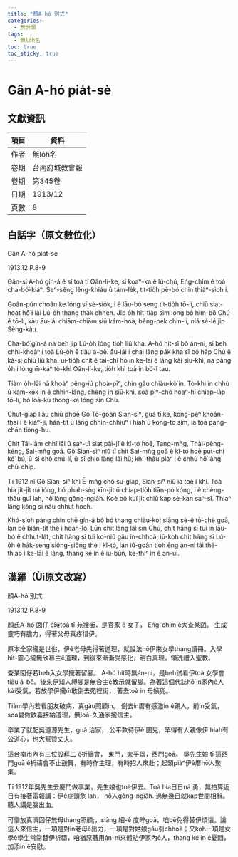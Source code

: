 ```yaml
---
title: "顏A-hó 別式"
categories:
  - 無分類
tags:
  - 無lo̍h名
toc: true
toc_sticky: true
---
```


# Gân A-hó pia̍t-sè

## 文獻資訊

| 項目 | 資料 |
|---|---|
| 作者 | 無lo̍h名 |
| 卷期 | 台南府城教會報 |
| 卷期 | 第345卷 |
| 日期 | 1913/12 |
| 頁數 | 8 |

## 白話字（原文數位化）

Gân A-hó pia̍t-sè

1913.12 P.8-9

Gân-sī A-hó gín-á ê sî toà tī Oân-lí-ke, sī koaⁿ-ka ê lú-chú, Eńg-chím ê toā cha-bó͘-kiáⁿ. Seⁿ-sêng lêng-khiáu ū tám-le̍k, tit-tio̍h pē-bó chin thiàⁿ-sioh i.

Goân-pún choân ke lóng sī sè-sio̍k, i ê lāu-bó seng tit-tio̍h tō-lí, chiū siat-hoat hō͘ i lâi Lú-o̍h thang tha̍k chheh. Ji̍p o̍h hit-tia̍p sim lóng bô him-bō͘ Chú ê tō-lí, kàu āu-lâi chiām-chiām siū kám-hoà, bêng-pe̍k chin-lí, niá sé-lé ji̍p Sèng-kàu.

Cha-bó͘ gín-á nā beh ji̍p Lú-o̍h lóng tio̍h liû kha. A-hó hit-sî bô án-ni, sī beh chhì-khoàⁿ i toà Lú-o̍h ē tiâu á-bē. āu-lâi i chai lâng pa̍k kha sī bô ha̍p Chú ê kà-sī chiū liû kha. uī-tio̍h chit ê tāi-chì hō͘ in ke-lāi ê lâng kài siū-khì, nā pàng o̍h i lóng m̄-káⁿ tò-khì Oân-lí-ke, tio̍h khì toà in bó-î tau.

Tiàm o̍h-lāi nā khoàⁿ pêng-iú phoà-pīⁿ, chin gâu chiàu-kò͘ in. Tò-khì in chhù ū kám-kek in ê chhin-lâng, chêng in siū-khì, soà pìⁿ-chò hoaⁿ-hí chiap-la̍p tō-lí, bô loā-kú thong-ke lóng sìn Chú.

Chut-gia̍p liáu chiū phoè Gô͘ Tō-goân Sian-siⁿ, guâ tī ke, kong-pêⁿ khoán-thāi i ê kiáⁿ-jî, hán-tit ū lâng chhin-chhiūⁿ i hiah ū kong-tō sim, iā toā pang-chān tiōng-hu.

Chit Tâi-lâm chhī lāi ū saⁿ-uī siat pài-jī ê kî-tó hoē, Tang-mn̂g, Thài-pêng-kéng, Sai-mn̂g goā. Gô͘ Sian-siⁿ niû tī chit Sai-mn̂g goā ê kî-tó hoē put-chí kó͘-bú, ū-sî chò chú-lí, ū-sî chio lâng lâi hù; khí-thâu piàⁿ i ê chhù hō͘ lâng chū-chi̍p.

Tī 1912 nî Gô͘ Sian-siⁿ khì Ē-mn̂g chò sū-gia̍p, Sian-siⁿ niû iā toè i khì. Toà hia ji̍t-ji̍t ná ióng, bô phah-sǹg kīn-ji̍t ū chiap-tio̍h tiān-pò kóng, i ê chèng-thâu guî lah, hō͘ lâng gông-ngia̍h. Koè bô kuí ji̍t chiū kap sè-kan saⁿ-sî. Thiaⁿ lâng kóng sī náu chhut hoeh.

Khó-sioh pàng chin chē gín-á bô bó thang chiàu-kò͘; siāng sè-ê tō͘-chè goā, lán bē bián-tit thè i hoân-ló. Lūn chit lâng lâi sìn Chú, chi̍t hāng sī tuì in lāu-bó ê chhut-la̍t, chi̍t hāng sī tuì ko͘-niû gâu ín-chhoā; iū-koh chi̍t hāng sī Lú-o̍h ê ha̍k-seng siông-siông thè i kî-tó, lán iû-goân tio̍h ēng án-ni lâi thé-thiap i ke-lāi ê lâng, thang ké in ê iu-būn, ke-thiⁿ in ê an-uì.

## 漢羅（Ùi原文改寫）

顏A-hó 別式

1913.12 P.8-9

顏氏A-hó 囡仔 ê時toà tī 苑裡街，是官家 ê 女子， Eńg-chím ê大查某囝。 生成靈巧有膽力，得著父母真疼惜伊。

原本全家攏是世俗，伊ê老母先得著道理，就設法hō͘伊來女學thang讀冊。入學hit-霎心攏無欣慕主ê道理，到後來漸漸受感化，明白真理，領洗禮入聖教。

查某囡仔若beh入女學攏著留腳。 A-hó hit時無án-ni，是beh試看伊toà 女學會tiâu á-bē。後來伊知人縛腳是無合主ê教示就留腳。為著這個代誌hō͘ in家內ê人kài受氣，若放學伊攏m̄敢倒去苑裡街， 著去toà in 母姨兜。

Tiàm學內若看朋友破病，真gâu照顧in。 倒去in厝有感激in ê親人，前in受氣，soà變做歡喜接納道理，無loā-久通家攏信主。

卒業了就配吳道源先生，guâ 治家， 公平款待伊ê 囝兒，罕得有人親像伊 hiah有公道心，也大幫贊丈夫。

這台南市內有三位設拜二 ê祈禱會， 東門，太平景，西門goā。 吳先生娘 tī 這西門goā ê祈禱會不止鼓舞，有時作主理，有時招人來赴；起頭piàⁿ伊ê厝hō͘人聚集。

Tī 1912年吳先生去廈門做事業，先生娘也toè伊去。Toà hia日日ná 勇，無拍算近日有接著電報講：伊ê症頭危 lah， hō͘人gông-ngia̍h. 過無幾日就kap世間相辭。聽人講是腦出血。

可惜放真濟囡仔無母thang照顧;，siāng 細-ê 度晬goā，咱bē免得替伊煩惱。論這人來信主，一項是對in老母ê出力，一項是對姑娘gâu引chhoā；又koh一項是女學ê學生常常替伊祈禱，咱猶原著用án-ni來體貼伊家內ê人，thang ké in ê憂悶，加添in ê安慰。
